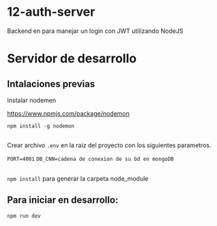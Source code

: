# 12-auth-server
 Backend en para manejar un login con JWT utilizando NodeJS


# Servidor de desarrollo

## Intalaciones previas

Instalar nodemen

https://www.npmjs.com/package/nodemon

`npm install -g nodemon`

## 

Crear archivo `.env` en la raiz del proyecto con los siguientes parametros.

`PORT=4001`
`DB_CNN=cadena de conexion de su bd en mongoDB`

##

`npm install` para generar la carpeta node_module

## Para iniciar en desarrollo:

`npm run dev`
